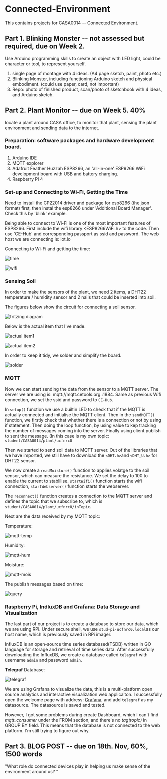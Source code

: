 # Connected-Environment
This contains projects for CASA0014 -- Connected Environment.

## Part 1. Blinking Monster -- not assessed but required, due on Week 2. 

Use Arduino programming skills to create an object with LED light, could be character or tool, to represent yourself. 

1. single page of montage with 4 ideas. (A4 page sketch, paint, photo etc.) 
2. Blinking Monster, including functioning Arduino sketch and physical embodiment. (could use paper, card, not important) 
3. Repo: photo of finished product, scan/photo of sketchbook with 4 ideas, and Arduino sketch.


## Part 2. Plant Monitor -- due on Week 5. 40% 

locate a plant around CASA office, to monitor that plant, sensing the plant environment and sending data to the internet. 

### Preparation: software packages and hardware development board.
1. Arduino IDE
2. MQTT explorer
3. Adafruit Feather Huzzah ESP8266, an 'all-in-one' ESP9266 WiFi development board with USB and battery charging. 
4. Raspberry Pi 4 

### Set-up and Connecting to Wi-Fi, Getting the Time 
Need to install the CP22014 driver and package for esp8266 (the json format) first, then instal the esp8266 under 'Additional Board Manager'.
Check this by 'blink' example. 

Being able to connect to Wi-Fi is one of the most important features of ESP8266. First include the wifi library <ESP8266WiFi.h> to the code. 
Then use 'CE-Hub' and corresponding passport as ssid and password. The web host we are connecting is: iot.io

Connecting to Wi-Fi and getting the time: 

![time](https://github.com/xxxcrttt/Connected-Environment/blob/main/Figures/time.png)

![wifi](https://github.com/xxxcrttt/Connected-Environment/blob/main/Figures/wifi.png)


### Sensing Soil 
In order to make the sensors of the plant, we need 2 items, a DHT22 temperature / humidity sensor and 2 nails that could be inserted into soil.

The figures below show the circuit for connecting a soil sensor.

![fritzing diagram](https://github.com/xxxcrttt/Connected-Environment/blob/main/Figures/diagram.png)

Below is the actual item that I've made. 

![actual item1](https://github.com/xxxcrttt/Connected-Environment/blob/main/Figures/actual1.jpg)

![actual item2](https://github.com/xxxcrttt/Connected-Environment/blob/main/Figures/actual2.jpg)

In order to keep it tidy, we solder and simplify the board. 

![solder](https://github.com/xxxcrttt/Connected-Environment/blob/main/Figures/tidy.jpg)


### MQTT 
Now we can start sending the data from the sensor to a MQTT server. The server we are using is: mqtt://mqtt.cetools.org::1884.
Same as previous Wifi connection, we set the ssid and password to `CE-Hub`.

In `setup()` function we use a builtin LED to check that if the MQTT is actually connected and initialise the MQTT client. Then in the `sendMQTT()` function, we firstly check that whether there is a connection or not by using if statement. Then doing the loop function, by using value to kep tracking the number of messages coming into the server. Finally using client.publish to sent the message. (In this case is my own topic: `student/CASA0014/plant/ucfnrc0`

Then we started to send soil data to MQTT server. Out of the libraries that we have imported, we still have to download the `<DHT.h>`and `<DHT_U.h>` for DHT22 sensor. 

We now create a `readMoisture()` function to applies volatge to the soil sensor, which can measure the resistance. We set the delay to 100 to enable the current to stablilise. `startWifi()` function starts the wifi connection, `startWebserver()` function starts the webserver. 

The `reconnect()` function creates a connection to the MQTT server and defines the topic that we subscribe to, which is `student/CASA0014/plant/ucfnrc0/inTopic`.

Next are the data received by my MQTT topic: 

Temperature: 

![mqtt-temp](https://github.com/xxxcrttt/Connected-Environment/blob/main/Figures/mqtt-temp.png)

Humidity: 

![mqtt-hum](https://github.com/xxxcrttt/Connected-Environment/blob/main/Figures/mqtt-hum.png)

Moisture:

![mqtt-mois](https://github.com/xxxcrttt/Connected-Environment/blob/main/Figures/mqtt-mois.png)

The publish messages based on time: 

![query](https://github.com/xxxcrttt/Connected-Environment/blob/main/Figures/query.png)




### Raspberry Pi, IndluxDB and Grafana: Data Storage and Visualization 

The last part of our project is to create a database to store our data, which we are using RPi. 
Under secure shell, we use `stud-pi-ucfnrc0.local`as our host name, which is previously saved in RPi imager. 

InfluxDB is an open-source time series databased(TSDB) written in GO language for storage and retrieval of time series data. 
After successfully downloading the InfluxDB, we create a database called `telagraf` with username `admin` and password `admin`.

**Telegraf**  Database: 

![telegraf](https://github.com/xxxcrttt/Connected-Environment/blob/main/Figures/influxDB%20.png)

We are using Grafana to visualize  the data, this is a multi-platform open source analytics and interactive visualization web applicaiton. 
I successfully open the welcome page with address: [Grafana](http://stud-pi-ucfnrc0.local:3000), and add `telegraf` as my datasource. The datasource is saved and tested. 

However, I got some problems during create Dashboard, which I can't find *mqtt_consumer* under the FROM section, and there's no *tag(topic)* in GROUP BY field. This means that the database is not connected to the web platform. I'm still trying to figure out why. 









## Part 3. BLOG POST -- due on 18th. Nov, 60%, 1500 words

"What role do connected devices play in helping us make sense of the environment around us? " 
